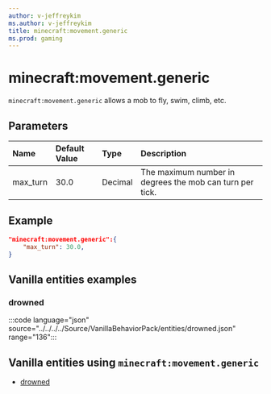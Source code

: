 ```yaml
---
author: v-jeffreykim
ms.author: v-jeffreykim
title: minecraft:movement.generic
ms.prod: gaming
---
```


# minecraft:movement.generic

`minecraft:movement.generic` allows a mob to fly, swim, climb, etc.

## Parameters

|Name |Default Value  |Type  |Description  |
|:----------|:----------|:----------|:----------|
| max_turn| 30.0| Decimal| The maximum number in degrees the mob can turn per tick. |

## Example

```json
"minecraft:movement.generic":{
    "max_turn": 30.0,
}
```

## Vanilla entities examples

### drowned

:::code language="json" source="../../../../Source/VanillaBehaviorPack/entities/drowned.json" range="136":::

## Vanilla entities using `minecraft:movement.generic`

- [drowned](../../../../Source/VanillaBehaviorPack_Snippets/entities/drowned.md)